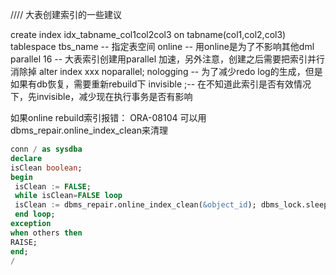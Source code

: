 

//// 大表创建索引的一些建议


create index idx_tabname_col1col2col3 on tabname(col1,col2,col3) 
tablespace tbs_name -- 指定表空间
online -- 用online是为了不影响其他dml
parallel 16 -- 大表索引创建用parallel 加速，另外注意，创建之后需要把索引并行消除掉 alter index xxx noparallel;
nologging -- 为了减少redo log的生成，但是如果有db恢复，需要重新rebuild下
invisible ;-- 在不知道此索引是否有效情况下，先invisible，减少现在执行事务是否有影响

如果online rebuild索引报错： ORA-08104
可以用dbms_repair.online_index_clean来清理

```sql
conn / as sysdba 
declare
isClean boolean; 
begin
 isClean := FALSE;
 while isClean=FALSE loop
 isClean := dbms_repair.online_index_clean(&object_id); dbms_lock.sleep(2);
 end loop; 
exception
when others then 
RAISE;
end;
/
```